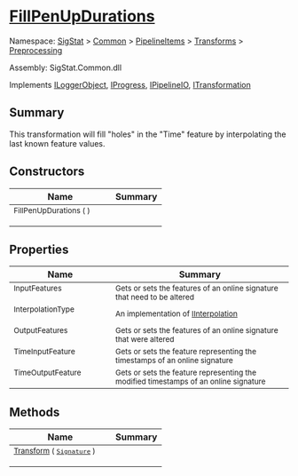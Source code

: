# [FillPenUpDurations](./FillPenUpDurations.md)

Namespace: [SigStat]() > [Common](./../../../README.md) > [PipelineItems]() > [Transforms]() > [Preprocessing](./README.md)

Assembly: SigStat.Common.dll

Implements [ILoggerObject](./../../../ILoggerObject.md), [IProgress](./../../../Helpers/IProgress.md), [IPipelineIO](./../../../Pipeline/IPipelineIO.md), [ITransformation](./../../../ITransformation.md)

## Summary
This transformation will fill "holes" in the "Time" feature by interpolating the last known  feature values.

## Constructors

| Name | Summary | 
| --- | --- | 
| <sub>FillPenUpDurations (  )</sub><p style="margin-block-end: 0em; height:0px;">&nbsp;&nbsp;&nbsp;&nbsp;&nbsp;&nbsp;&nbsp;&nbsp;&nbsp;&nbsp;&nbsp;&nbsp;&nbsp;&nbsp;&nbsp;&nbsp;&nbsp;&nbsp;&nbsp;&nbsp;&nbsp;&nbsp;&nbsp;&nbsp;&nbsp;&nbsp;&nbsp;&nbsp;&nbsp;&nbsp;&nbsp;&nbsp;&nbsp;&nbsp;&nbsp;&nbsp;&nbsp;&nbsp;&nbsp;</p>| <sub></sub>| <br>


## Properties

| Name | Summary | 
| --- | --- | 
| <sub>InputFeatures</sub><p style="margin-block-end: 0em; height:0px;">&nbsp;&nbsp;&nbsp;&nbsp;&nbsp;&nbsp;&nbsp;&nbsp;&nbsp;&nbsp;&nbsp;&nbsp;&nbsp;&nbsp;&nbsp;&nbsp;&nbsp;&nbsp;&nbsp;&nbsp;&nbsp;&nbsp;&nbsp;&nbsp;&nbsp;&nbsp;&nbsp;&nbsp;&nbsp;&nbsp;&nbsp;&nbsp;&nbsp;&nbsp;&nbsp;&nbsp;&nbsp;&nbsp;&nbsp;</p>| <sub>Gets or sets the features of an online signature that need to be altered</sub>| <br>
| <sub>InterpolationType</sub><p style="margin-block-end: 0em; height:0px;">&nbsp;&nbsp;&nbsp;&nbsp;&nbsp;&nbsp;&nbsp;&nbsp;&nbsp;&nbsp;&nbsp;&nbsp;&nbsp;&nbsp;&nbsp;&nbsp;&nbsp;&nbsp;&nbsp;&nbsp;&nbsp;&nbsp;&nbsp;&nbsp;&nbsp;&nbsp;&nbsp;&nbsp;&nbsp;&nbsp;&nbsp;&nbsp;&nbsp;&nbsp;&nbsp;&nbsp;&nbsp;&nbsp;&nbsp;</p>| <sub>An implementation of [IInterpolation](https://github.com/hargitomi97/sigstat/blob/master/docs/md/SigStat/Common/PipelineItems/Transforms/Preprocessing/IInterpolation.md)</sub>| <br>
| <sub>OutputFeatures</sub><p style="margin-block-end: 0em; height:0px;">&nbsp;&nbsp;&nbsp;&nbsp;&nbsp;&nbsp;&nbsp;&nbsp;&nbsp;&nbsp;&nbsp;&nbsp;&nbsp;&nbsp;&nbsp;&nbsp;&nbsp;&nbsp;&nbsp;&nbsp;&nbsp;&nbsp;&nbsp;&nbsp;&nbsp;&nbsp;&nbsp;&nbsp;&nbsp;&nbsp;&nbsp;&nbsp;&nbsp;&nbsp;&nbsp;&nbsp;&nbsp;&nbsp;&nbsp;</p>| <sub>Gets or sets the features of an online signature that were altered</sub>| <br>
| <sub>TimeInputFeature</sub><p style="margin-block-end: 0em; height:0px;">&nbsp;&nbsp;&nbsp;&nbsp;&nbsp;&nbsp;&nbsp;&nbsp;&nbsp;&nbsp;&nbsp;&nbsp;&nbsp;&nbsp;&nbsp;&nbsp;&nbsp;&nbsp;&nbsp;&nbsp;&nbsp;&nbsp;&nbsp;&nbsp;&nbsp;&nbsp;&nbsp;&nbsp;&nbsp;&nbsp;&nbsp;&nbsp;&nbsp;&nbsp;&nbsp;&nbsp;&nbsp;&nbsp;&nbsp;</p>| <sub>Gets or sets the feature representing the timestamps of an online signature</sub>| <br>
| <sub>TimeOutputFeature</sub><p style="margin-block-end: 0em; height:0px;">&nbsp;&nbsp;&nbsp;&nbsp;&nbsp;&nbsp;&nbsp;&nbsp;&nbsp;&nbsp;&nbsp;&nbsp;&nbsp;&nbsp;&nbsp;&nbsp;&nbsp;&nbsp;&nbsp;&nbsp;&nbsp;&nbsp;&nbsp;&nbsp;&nbsp;&nbsp;&nbsp;&nbsp;&nbsp;&nbsp;&nbsp;&nbsp;&nbsp;&nbsp;&nbsp;&nbsp;&nbsp;&nbsp;&nbsp;</p>| <sub>Gets or sets the feature representing the modified timestamps of an online signature</sub>| <br>


## Methods

| Name | Summary | 
| --- | --- | 
| <sub>[Transform](./Methods/FillPenUpDurations-100663741.md) ( [`Signature`](./../../../Signature.md) )</sub><p style="margin-block-end: 0em; height:0px;">&nbsp;&nbsp;&nbsp;&nbsp;&nbsp;&nbsp;&nbsp;&nbsp;&nbsp;&nbsp;&nbsp;&nbsp;&nbsp;&nbsp;&nbsp;&nbsp;&nbsp;&nbsp;&nbsp;&nbsp;&nbsp;&nbsp;&nbsp;&nbsp;&nbsp;&nbsp;&nbsp;&nbsp;&nbsp;&nbsp;&nbsp;&nbsp;&nbsp;&nbsp;&nbsp;&nbsp;&nbsp;&nbsp;&nbsp;</p>| <sub></sub>| <br>


